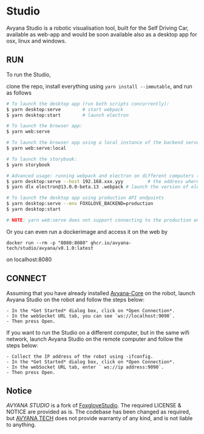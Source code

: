 # Studio

Avyana Studio is a robotic visualisation tool, built for the Self Driving Car, available as web-app and would be soon available also as a desktop app for osx, linux and windows.

## RUN

To run the Studio,

clone the repo, install everything using `yarn install --immutable`, and run as follows

```sh
# To launch the desktop app (run both scripts concurrently):
$ yarn desktop:serve        # start webpack
$ yarn desktop:start        # launch electron

# To launch the browser app:
$ yarn web:serve

# To launch the browser app using a local instance of the backend server:
$ yarn web:serve:local

# To launch the storybook:
$ yarn storybook

# Advanced usage: running webpack and electron on different computers (or VMs) on the same network
$ yarn desktop:serve --host 192.168.xxx.yyy         # the address where electron can reach the webpack dev server
$ yarn dlx electron@13.0.0-beta.13 .webpack # launch the version of electron for the current computer's platform

# To launch the desktop app using production API endpoints
$ yarn desktop:serve --env FOXGLOVE_BACKEND=production
$ yarn desktop:start

# NOTE: yarn web:serve does not support connecting to the production endpoints
```

Or you can even run a dockerimage and access it on the web by

```
docker run --rm -p "8080:8080" ghcr.io/avyana-tech/studio/avyana/v0.1.0:latest
```

on localhost:8080

## CONNECT

Assuming that you have already installed [Avyana-Core](https://github.com/Avyana-Tech/Avyana-Core.git) on the robot, launch Avyana Studio on the robot and follow the steps below:

    - In the *Get Started* dialog box, click on *Open Connection*.
    - In the webSocket URL tab, you can see `ws://localhost:9090`.
    - Then press Open.

If you want to run the Studio on a different computer, but in the same wifi network, launch Avyana Studio on the remote computer and follow the steps below:

    - Collect the IP address of the robot using -ifconfig.
    - In the *Get Started* dialog box, click on *Open Connection*.
    - In the webSocket URL tab, enter ` ws://ip address:9090`.
    - Then press Open.

## Notice

_AVYANA STUDIO_ is a fork of [FoxgloveStudio](https://foxglove.dev). The required LICENSE & NOTICE are provided as is. The codebase has been changed as required, but [AVYANA TECH](https://avyana.tech) does not provide warranty of any kind, and is not liable to anything.
